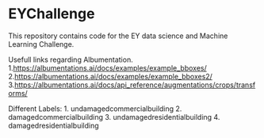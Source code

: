 # EYChallenge
This repository contains code for the EY data science and Machine Learning Challenge.

Usefull links regarding Albumentation.
	1.https://albumentations.ai/docs/examples/example_bboxes/
	2.https://albumentations.ai/docs/examples/example_bboxes2/
	3.https://albumentations.ai/docs/api_reference/augmentations/crops/transforms/


Different Labels:
	1. undamagedcommercialbuilding
	2. damagedcommercialbuilding
	3. undamagedresidentialbuilding
	4. damagedresidentialbuilding
